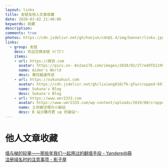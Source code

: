 ```yaml
---
layout: links
title: 友链及他人文章收藏
date: 2020-03-02 21:40:06
keywords: 收藏
description: 
comments: true
photos: https://cdn.jsdelivr.net/gh/honjun/cdn@1.4/img/banner/links.jpg
links:
  - group: 友链
    desc: 欢迎交换友链 ꉂ(ˊᗜˋ)
    items:
    - url: https://麻衣.com
      avatar: https://pics.xn--6n2ao17b.com/images/2020/02/27/ed9fb11994a5937a3c24e1d7584f68e9.png
      name: Aiden's World
      desc: 黄冈最速传说
    - url: https://sukunahust.com
      avatar: https://cdn.jsdelivr.net/gh/lixiang810/fk-gfw/cropped-697301d8a960cba8.jpg
      name: Sukuna's Blog
      desc: Sukuna's Blog
    - url: https://www.umr2333.com
      avatar: https://www.umr2333.com/wp-content/uploads/2019/08/cropped-5633172a952df16c-3.jpg
      name: 土间被活埋の小破站
      desc: B 站沙雕月更 up 的破站～
---
```


# 他人文章收藏
[墙与梯的较量——那些年我们一起用过的翻墙手段 - Yandere@萌](https://blog.yandere.moe/moe/gfw-vs-proxy/97.html)  
[注册域名时的注意事项 - 影子屋](https://blog.bgme.me/posts/precautions-for-registering-domains/)
